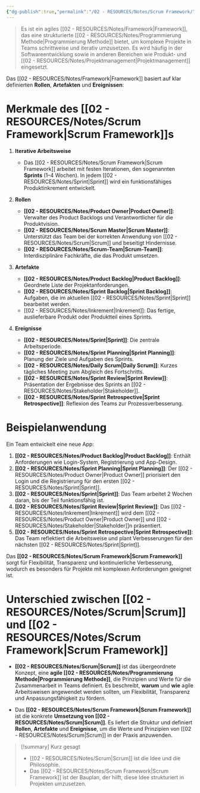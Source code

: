 ```yaml
---
{"dg-publish":true,"permalink":"/02 - RESOURCES/Notes/Scrum Framework/","tags":["projektmanagement/vorgehensmodell/agile"],"noteIcon":"","updated":"2025-03-19T12:11:11.000+01:00"}
---
```


>Es ist ein agiles [[02 - RESOURCES/Notes/Framework\|Framework]], das eine strukturierte [[02 - RESOURCES/Notes/Programmierung Methode\|Programmierung Methode]] bietet, um komplexe Projekte in Teams schrittweise und iterativ umzusetzen. 
>Es wird häufig in der Softwareentwicklung sowie in anderen Bereichen wie Produkt- und [[02 - RESOURCES/Notes/Projektmanagement\|Projektmanagement]] eingesetzt.

Das [[02 - RESOURCES/Notes/Framework\|Framework]] basiert auf klar definierten **Rollen**, **Artefakten** und **Ereignissen**:

# Merkmale des [[02 - RESOURCES/Notes/Scrum Framework\|Scrum Framework]]s

1. **Iterative Arbeitsweise**
    
    - Das [[02 - RESOURCES/Notes/Scrum Framework\|Scrum Framework]] arbeitet mit festen Iterationen, den sogenannten **Sprints** (1–4 Wochen). In jedem [[02 - RESOURCES/Notes/Sprint\|Sprint]] wird ein funktionsfähiges Produktinkrement entwickelt.
2. **Rollen**
    
    - **[[02 - RESOURCES/Notes/Product Owner\|Product Owner]]**: Verwalter des Product Backlogs und Verantwortlicher für die Produktvision.
    - **[[02 - RESOURCES/Notes/Scrum Master\|Scrum Master]]**: Unterstützt das Team bei der korrekten Anwendung von [[02 - RESOURCES/Notes/Scrum\|Scrum]] und beseitigt Hindernisse.
    - **[[02 - RESOURCES/Notes/Scrum-Team\|Scrum-Team]]**: Interdisziplinäre Fachkräfte, die das Produkt umsetzen.
3. **Artefakte**
    
    - **[[02 - RESOURCES/Notes/Product Backlog\|Product Backlog]]**: Geordnete Liste der Projektanforderungen.
    - **[[02 - RESOURCES/Notes/Sprint Backlog\|Sprint Backlog]]**: Aufgaben, die im aktuellen [[02 - RESOURCES/Notes/Sprint\|Sprint]] bearbeitet werden.
    - [[02 - RESOURCES/Notes/Inkrement\|Inkrement]]: Das fertige, auslieferbare Produkt oder Produktteil eines Sprints.
4. **Ereignisse**
    
    - **[[02 - RESOURCES/Notes/Sprint\|Sprint]]**: Die zentrale Arbeitsperiode.
    - **[[02 - RESOURCES/Notes/Sprint Planning\|Sprint Planning]]**: Planung der Ziele und Aufgaben des Sprints.
    - **[[02 - RESOURCES/Notes/Daily Scrum\|Daily Scrum]]**: Kurzes tägliches Meeting zum Abgleich des Fortschritts.
    - **[[02 - RESOURCES/Notes/Sprint Review\|Sprint Review]]**: Präsentation der Ergebnisse des Sprints an [[02 - RESOURCES/Notes/Stakeholder\|Stakeholder]].
    - **[[02 - RESOURCES/Notes/Sprint Retrospective\|Sprint Retrospective]]**: Reflexion des Teams zur Prozessverbesserung.

# Beispielanwendung

Ein Team entwickelt eine neue App:

1. **[[02 - RESOURCES/Notes/Product Backlog\|Product Backlog]]**: Enthält Anforderungen wie Login-System, Registrierung und App-Design.
2. **[[02 - RESOURCES/Notes/Sprint Planning\|Sprint Planning]]**: Der [[02 - RESOURCES/Notes/Product Owner\|Product Owner]] priorisiert den Login und die Registrierung für den ersten [[02 - RESOURCES/Notes/Sprint\|Sprint]].
3. **[[02 - RESOURCES/Notes/Sprint\|Sprint]]**: Das Team arbeitet 2 Wochen daran, bis der Teil funktionsfähig ist.
4. **[[02 - RESOURCES/Notes/Sprint Review\|Sprint Review]]**: Das [[02 - RESOURCES/Notes/Inkrement\|Inkrement]] wird dem [[02 - RESOURCES/Notes/Product Owner\|Product Owner]] und [[02 - RESOURCES/Notes/Stakeholder\|Stakeholder]]n präsentiert.
5. **[[02 - RESOURCES/Notes/Sprint Retrospective\|Sprint Retrospective]]**: Das Team reflektiert die Arbeitsweise und plant Verbesserungen für den nächsten [[02 - RESOURCES/Notes/Sprint\|Sprint]].


Das **[[02 - RESOURCES/Notes/Scrum Framework\|Scrum Framework]]** sorgt für Flexibilität, Transparenz und kontinuierliche Verbesserung, wodurch es besonders für Projekte mit komplexen Anforderungen geeignet ist.

# Unterschied zwischen [[02 - RESOURCES/Notes/Scrum\|Scrum]] und [[02 - RESOURCES/Notes/Scrum Framework\|Scrum Framework]]

- **[[02 - RESOURCES/Notes/Scrum\|Scrum]]** ist das übergeordnete Konzept, eine **agile [[02 - RESOURCES/Notes/Programmierung Methode\|Programmierung Methode]]**, die Prinzipien und Werte für die Zusammenarbeit in Teams definiert. Es beschreibt, **warum** und **wie** agile Arbeitsweisen angewendet werden sollten, um Flexibilität, Transparenz und Anpassungsfähigkeit zu fördern.

- Das **[[02 - RESOURCES/Notes/Scrum Framework\|Scrum Framework]]** ist die konkrete **Umsetzung von [[02 - RESOURCES/Notes/Scrum\|Scrum]]**. Es liefert die Struktur und definiert **Rollen**, **Artefakte** und **Ereignisse**, um die Werte und Prinzipien von [[02 - RESOURCES/Notes/Scrum\|Scrum]] in der Praxis anzuwenden.


>[!summary] Kurz gesagt
>
>- [[02 - RESOURCES/Notes/Scrum\|Scrum]] ist die Idee und die Philosophie.
>- Das [[02 - RESOURCES/Notes/Scrum Framework\|Scrum Framework]] ist der Bauplan, der hilft, diese Idee strukturiert in Projekten umzusetzen.
